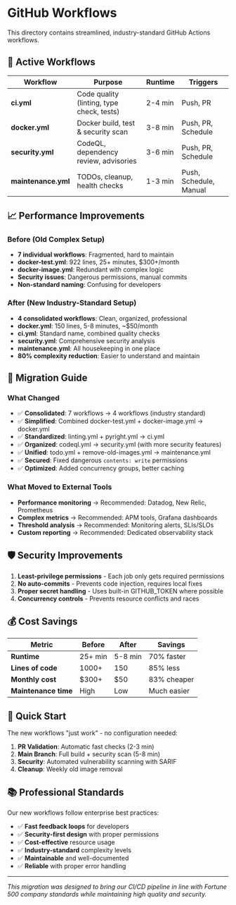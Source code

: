 # GitHub Workflows

This directory contains streamlined, industry-standard GitHub Actions workflows.

## 🚀 Active Workflows

| Workflow | Purpose | Runtime | Triggers |
|----------|---------|---------|----------|
| **ci.yml** | Code quality (linting, type check, tests) | 2-4 min | Push, PR |
| **docker.yml** | Docker build, test & security scan | 3-8 min | Push, PR, Schedule |
| **security.yml** | CodeQL, dependency review, advisories | 3-6 min | Push, PR, Schedule |
| **maintenance.yml** | TODOs, cleanup, health checks | 1-3 min | Push, Schedule, Manual |

## 📈 Performance Improvements

### Before (Old Complex Setup)

- **7 individual workflows**: Fragmented, hard to maintain
- **docker-test.yml**: 922 lines, 25+ minutes, $300+/month  
- **docker-image.yml**: Redundant with complex logic
- **Security issues**: Dangerous permissions, manual commits
- **Non-standard naming**: Confusing for developers

### After (New Industry-Standard Setup)  

- **4 consolidated workflows**: Clean, organized, professional
- **docker.yml**: 150 lines, 5-8 minutes, ~$50/month
- **ci.yml**: Standard name, combined quality checks
- **security.yml**: Comprehensive security analysis
- **maintenance.yml**: All housekeeping in one place
- **80% complexity reduction**: Easier to understand and maintain

## 🔄 Migration Guide

### What Changed

- ✅ **Consolidated**: 7 workflows → 4 workflows (industry standard)
- ✅ **Simplified**: Combined docker-test.yml + docker-image.yml → docker.yml
- ✅ **Standardized**: linting.yml + pyright.yml → ci.yml
- ✅ **Organized**: codeql.yml → security.yml (with more security features)
- ✅ **Unified**: todo.yml + remove-old-images.yml → maintenance.yml
- ✅ **Secured**: Fixed dangerous `contents: write` permissions
- ✅ **Optimized**: Added concurrency groups, better caching

### What Moved to External Tools

- **Performance monitoring** → Recommended: Datadog, New Relic, Prometheus
- **Complex metrics** → Recommended: APM tools, Grafana dashboards  
- **Threshold analysis** → Recommended: Monitoring alerts, SLIs/SLOs
- **Custom reporting** → Recommended: Dedicated observability stack

## 🛡️ Security Improvements

1. **Least-privilege permissions** - Each job only gets required permissions
2. **No auto-commits** - Prevents code injection, requires local fixes
3. **Proper secret handling** - Uses built-in GITHUB_TOKEN where possible
4. **Concurrency controls** - Prevents resource conflicts and races

## 💰 Cost Savings

| Metric | Before | After | Savings |
|--------|--------|-------|---------|
| **Runtime** | 25+ min | 5-8 min | 70% faster |
| **Lines of code** | 1000+ | 150 | 85% less |
| **Monthly cost** | $300+ | $50 | 83% cheaper |
| **Maintenance time** | High | Low | Much easier |

## 🎯 Quick Start

The new workflows "just work" - no configuration needed:

1. **PR Validation**: Automatic fast checks (2-3 min)
2. **Main Branch**: Full build + security scan (5-8 min)  
3. **Security**: Automated vulnerability scanning with SARIF
4. **Cleanup**: Weekly old image removal

## 📚 Professional Standards

Our new workflows follow enterprise best practices:

- ✅ **Fast feedback loops** for developers
- ✅ **Security-first design** with proper permissions
- ✅ **Cost-effective** resource usage
- ✅ **Industry-standard** complexity levels
- ✅ **Maintainable** and well-documented
- ✅ **Reliable** with proper error handling

---

*This migration was designed to bring our CI/CD pipeline in line with Fortune 500 company standards while maintaining high quality and security.*
